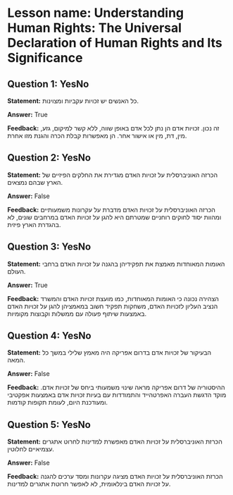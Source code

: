 # Lesson name: Understanding Human Rights: The Universal Declaration of Human Rights and Its Significance

## Question 1: YesNo

**Statement:** כל האנשים יש זכויות עקביות ומצוינות.

**Answer:** True

**Feedback:**
זה נכון. זכויות אדם הן נתן לכל אדם באופן שווה, ללא קשר למיקום, גזע, מין, דת, מין או אישור אחר. הן מאפשרות קבלת הכרה והגנת מזו אחרת.


## Question 2: YesNo

**Statement:** הכרזה האוניברסלית על זכויות האדם מגדירת את החלקים הפיזיים של הארץ שבהם נמצאים.

**Answer:** False

**Feedback:**
הכרזה האוניברסלית על זכויות האדם מדברת על עקרונות משמעותיים ומהוות יסוד לחוקים רוחניים שמטרתם היא להגן על זכויות האדם במרחבים שונים, לא בהגדרת הארץ פיזית.


## Question 3: YesNo

**Statement:** האומות המאוחדות מאמצת את תפקידיהן בהגנה על זכויות האדם ברחבי העולם.

**Answer:** True

**Feedback:**
הצהירה נכונה כי האומות המאוחדות, כמו מועצת זכויות האדם והמשרד הנציב העליון לזכויות האדם, משחקות תפקיד חשוב במאמציהן להגן על זכויות האדם באמצעות שיתוף פעולה עם ממשלות וקבוצות מקומיות.


## Question 4: YesNo

**Statement:** הבעיקור של זכויות אדם בדרום אפריקה היה מאמץ שלילי במשך כל המאה.

**Answer:** False

**Feedback:**
ההיסטוריה של דרום אפריקה מראה שינוי משמעותי ביחס של זכויות אדם. מוקד הדגשת העברה האפרטהייד והתמודדות עם בעיות זכויות אדם באמצעות אפקטיבי ומעודכנת היום, לעומת תקופות קודמות.


## Question 5: YesNo

**Statement:** הכרזת האוניברסלית על זכויות האדם מאפשרת למדינות לחרוט אתגרים עצמיאיים לחלוטין.

**Answer:** False

**Feedback:**
הכרזת האוניברסלית על זכויות האדם מציגה עקרונות ומסד ערכים להגנה על זכויות האדם בינלאומית, לא לאפשר חרוטת אתגרים למדינות.

